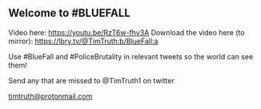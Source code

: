 ## Welcome to #BLUEFALL

Video here:  https://youtu.be/RzT6w-fhv3A
Download the video here (to mirror): https://lbry.tv/@TimTruth:b/BlueFall:a


Use #BlueFall and #PoliceBrutality in relevant tweets so the world can see them!

Send any that are missed to @TimTruth1 on twitter

timtruth@protonmail.com
